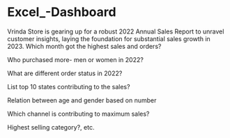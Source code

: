 # Excel_-Dashboard
Vrinda Store is gearing up for a robust 2022 Annual Sales Report to unravel customer insights, laying the foundation for substantial sales growth in 2023.
Which month got the highest sales and orders?

Who purchased more- men or women in 2022?

What are different order status in 2022?

List top 10 states contributing to the sales?

Relation between age and gender based on number

Which channel is contributing to maximum sales?

Highest selling category?, etc.


